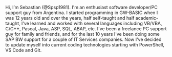 Hi, I’m Sebastian (@Spsp1981). I'm an enthusiast software developer/PC support guy from Argentina. I started programming in GW-BASIC when I was 12 years old and over the years, half self-taught and half academic-taught, I've learned and worked with several languages including VB/VBA, C/C++, Pascal, Java, ASP, SQL, ABAP, etc.
I've been a freelance PC support guy for family and friends, and for the last 10 years I've been doing some SAP BW support for a couple of IT Services companies. Now I've decided to update myself into current coding technologies starting with PowerShell, VS Code and Git.

